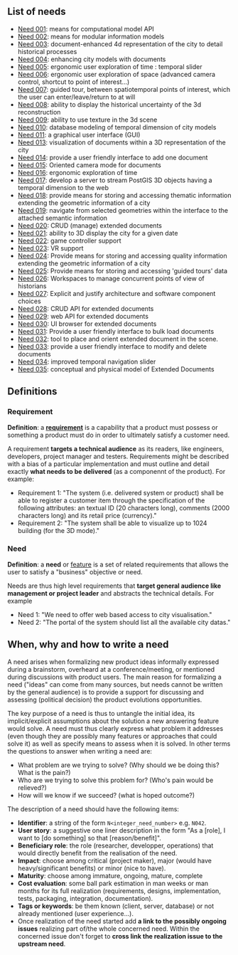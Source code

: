 ## List of needs
 * [Need 001](Need001.md): means for computational model API
 * [Need 002](Need002.md): means for modular information models
 * [Need 003](Need003.md): document-enhanced 4d representation of the city to detail historical processes
 * [Need 004](Need004.md): enhancing city models with documents
 * [Need 005](Need005.md): ergonomic user exploration of time : temporal slider
 * [Need 006](Need006.md): ergonomic user exploration of space (advanced camera control, shortcut to point of interest...)
 * [Need 007](Need007.md): guided tour, between spatiotemporal points of interest, which the user can enter/leave/return to at will
 * [Need 008](Need008.md): ability to display the historical uncertainty of the 3d reconstruction
 * [Need 009](Need009.md): ability to use texture in the 3d scene
 * [Need 010](Need010.md): database modeling of temporal dimension of city models
 * [Need 011](Need011.md): a graphical user interface (GUI)
 * [Need 013](Need013.md): visualization of documents within a 3D representation of the city
 * [Need 014](Need014.md): provide a user friendly interface to add one document
 * [Need 015](Need015.md): Oriented camera mode for documents
 * [Need 016](Need016.md): ergonomic exploration of time
 * [Need 017](Need017.md): develop a server to stream PostGIS 3D objects having a temporal dimension to the web
 * [Need 018](Need018.md): provide means for storing and accessing thematic information extending the geometric information of a city 
 * [Need 019](Need019.md): navigate from selected geometries within the interface to the attached semantic information
 * [Need 020](Need020.md): CRUD (manage) extended documents
 * [Need 021](Need021.md): ability to 3D display the city for a given date
 * [Need 022](Need022.md): game controller support
 * [Need 023](Need023.md): VR support
 * [Need 024](Need024.md): Provide means for storing and accessing quality information extending the geometric information of a city
 * [Need 025](Need025.md): Provide means for storing and accessing 'guided tours' data
 * [Need 026](Need026.md): Workspaces to manage concurrent points of view of historians
 * [Need 027](Need027.md): Explicit and justify architecture and software component choices
 * [Need 028](Need028.md): CRUD API for extended documents
 * [Need 029](Need029.md): web API for extended documents
 * [Need 030](Need030.md): UI browser for extended documents
 * [Need 031](Need031.md): Provide a user friendly interface to bulk load documents
 * [Need 032](Need032.md): tool to place and orient extended document in the scene.
 * [Need 033](Need033.md): provide a user friendly interface to modify and delete documents
 * [Need 034](Need034.md): improved temporal navigation slider
 * [Need 035](Need035.md): conceptual and physical model of Extended Documents
 
 
## Definitions
### Requirement
**Definition**: a **[requirement](http://pmblog.accompa.com/2009/07/13/features-vs-requirements-requirements-management-basics/)** is a capability that a product must possess or something a product must do in order to ultimately satisfy a customer need.

A requirement **targets a technical audience** as its readers, like engineers, developers, project manager and testers. Requirements might be described with a bias of a particular implementation and must outline and detail exactly **what needs to be delivered** (as a componennt of the product). For example:
 * Requirement 1: "The system (i.e. delivered system or product) shall be able to register a customer item through the specification of the following attributes: an textual ID (20 characters long), comments (2000 characters long) and its retail price (currency)."
 * Requirement 2: "The system shall be able to visualize up to 1024 building (for the 3D mode)." 

### Need 
**Definition**: a **need** or [feature](http://pmblog.accompa.com/2009/07/13/features-vs-requirements-requirements-management-basics/) is a set of related requirements that allows the user to satisfy a "business" objective or need.

Needs are thus high level requirements that **target general audience like management or project leader** and abstracts the technical details. For example
 * Need 1: "We need to offer web based access to city visualisation."
 * Need 2: "The portal of the system should list all the available city datas."
 
 ## When, why and how to write a need
A need arises when formalizing new product ideas informally expressed during a brainstorm, overheard at a conference/meeting, or mentioned during discussions with product users. The main reason for formalizing a need ("ideas" can come from many sources, but needs cannot be written by the general audience) is to provide a support for discussing and assessing (political decision) the product evolutions opportunities. 

The key purpose of a need is thus to untangle the initial idea, its implicit/explicit assumptions about the solution a new answering feature would solve. A need must thus clearly express what problem it addresses (even though they are possibly many features or approaches that could solve it) as well as specify means to assess when it is solved. In other terms the questions to answer when writing a need are:
 * What problem are we trying to solve? (Why should we be doing this? What is the pain?)
 * Who are we trying to solve this problem for? (Who's pain would be relieved?)
 * How will we know if we succeed? (what is hoped outcome?) 

The description of a need should have the following items:
 * **Identifier**: a string of the form `N<integer_need_number>` e.g. `N042`.
 * **User story**: a suggestive one liner description in the form "As a [role], I want to [do something] so that [reason/benefit]".
 * **Beneficiary role**: the role (researcher, developper, operations) that would directly benefit from the realisation of the need. 
 * **Impact**: choose among critical (project maker), major (would have heavy/significant benefits) or minor (nice to have).
 * **Maturity**: choose among immature, ongoing, mature, complete
 * **Cost evaluation**: some ball park estimation in man weeks or man months for its full realization (requirements, designs, implementation, tests, packaging, integration, documentation).
 * **Tags or keywords**: be them known (client, server, database) or not already mentioned (user experience...).
 * Once realization of the need started add **a link to the possibly ongoing issues** realizing part of/the whole concerned need. Within the concerned issue don't forget to **cross link the realization issue to the upstream need**.
